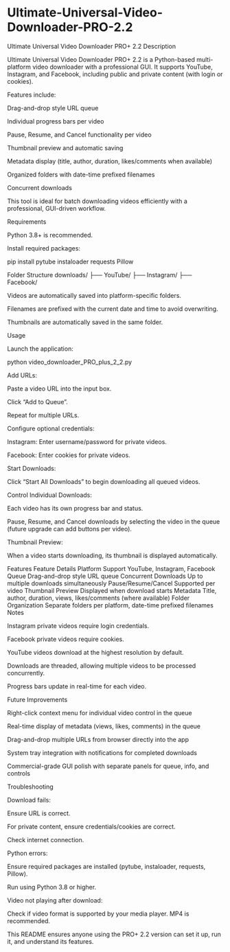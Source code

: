 # Ultimate-Universal-Video-Downloader-PRO-2.2
Ultimate Universal Video Downloader PRO+ 2.2
Description

Ultimate Universal Video Downloader PRO+ 2.2 is a Python-based multi-platform video downloader with a professional GUI.
It supports YouTube, Instagram, and Facebook, including public and private content (with login or cookies).

Features include:

Drag-and-drop style URL queue

Individual progress bars per video

Pause, Resume, and Cancel functionality per video

Thumbnail preview and automatic saving

Metadata display (title, author, duration, likes/comments when available)

Organized folders with date-time prefixed filenames

Concurrent downloads

This tool is ideal for batch downloading videos efficiently with a professional, GUI-driven workflow.

Requirements

Python 3.8+ is recommended.

Install required packages:

pip install pytube instaloader requests Pillow

Folder Structure
downloads/
├── YouTube/
├── Instagram/
├── Facebook/


Videos are automatically saved into platform-specific folders.

Filenames are prefixed with the current date and time to avoid overwriting.

Thumbnails are automatically saved in the same folder.

Usage

Launch the application:

python video_downloader_PRO_plus_2_2.py


Add URLs:

Paste a video URL into the input box.

Click “Add to Queue”.

Repeat for multiple URLs.

Configure optional credentials:

Instagram: Enter username/password for private videos.

Facebook: Enter cookies for private videos.

Start Downloads:

Click “Start All Downloads” to begin downloading all queued videos.

Control Individual Downloads:

Each video has its own progress bar and status.

Pause, Resume, and Cancel downloads by selecting the video in the queue (future upgrade can add buttons per video).

Thumbnail Preview:

When a video starts downloading, its thumbnail is displayed automatically.

Features
Feature	Details
Platform Support	YouTube, Instagram, Facebook
Queue	Drag-and-drop style URL queue
Concurrent Downloads	Up to multiple downloads simultaneously
Pause/Resume/Cancel	Supported per video
Thumbnail Preview	Displayed when download starts
Metadata	Title, author, duration, views, likes/comments (where available)
Folder Organization	Separate folders per platform, date-time prefixed filenames
Notes

Instagram private videos require login credentials.

Facebook private videos require cookies.

YouTube videos download at the highest resolution by default.

Downloads are threaded, allowing multiple videos to be processed concurrently.

Progress bars update in real-time for each video.

Future Improvements

Right-click context menu for individual video control in the queue

Real-time display of metadata (views, likes, comments) in the queue

Drag-and-drop multiple URLs from browser directly into the app

System tray integration with notifications for completed downloads

Commercial-grade GUI polish with separate panels for queue, info, and controls

Troubleshooting

Download fails:

Ensure URL is correct.

For private content, ensure credentials/cookies are correct.

Check internet connection.

Python errors:

Ensure required packages are installed (pytube, instaloader, requests, Pillow).

Run using Python 3.8 or higher.

Video not playing after download:

Check if video format is supported by your media player. MP4 is recommended.

This README ensures anyone using the PRO+ 2.2 version can set it up, run it, and understand its features.
